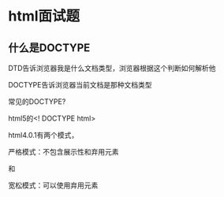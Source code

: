 # html面试题

## 什么是DOCTYPE

DTD告诉浏览器我是什么文档类型，浏览器根据这个判断如何解析他

DOCTYPE告诉浏览器当前文档是那种文档类型

常见的DOCTYPE?

html5的<! DOCTYPE html>

html4.0.1有两个模式，

严格模式：不包含展示性和弃用元素

和

宽松模式：可以使用弃用元素 